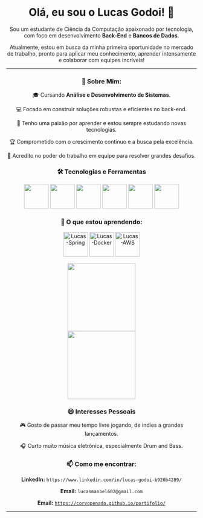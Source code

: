 <div align="center">

# Olá, eu sou o Lucas Godoi! 👋

Sou um estudante de Ciência da Computação apaixonado por tecnologia, com foco em desenvolvimento **Back-End** e **Bancos de Dados**.

Atualmente, estou em busca da minha primeira oportunidade no mercado de trabalho, pronto para aplicar meu conhecimento, aprender intensamente e colaborar com equipes incríveis!

---

### 🚀 Sobre Mim:

<p align="center">🎓 Cursando <strong>Análise e Desenvolvimento de Sistemas</strong>.</p>
<p align="center">💻 Focado em construir soluções robustas e eficientes no back-end.</p>
<p align="center">🧠 Tenho uma paixão por aprender e estou sempre estudando novas tecnologias.</p>
<p align="center">🏆 Comprometido com o crescimento contínuo e a busca pela excelência.</p>
<p align="center">🤝 Acredito no poder do trabalho em equipe para resolver grandes desafios.</p>

### 🛠️ Tecnologias e Ferramentas

<div>
  <img src="https://cdn.jsdelivr.net/gh/devicons/devicon@latest/icons/java/java-original-wordmark.svg" width="65" height="65" />
  <img src="https://cdn.jsdelivr.net/gh/devicons/devicon@latest/icons/python/python-original-wordmark.svg" width="65" height="65" />
  <img src="https://cdn.jsdelivr.net/gh/devicons/devicon/icons/html5/html5-original-wordmark.svg" width="65" height="65"/>
  <img src="https://cdn.jsdelivr.net/gh/devicons/devicon/icons/css3/css3-original-wordmark.svg" width="65" height="65"/>
  <img src="https://cdn.jsdelivr.net/gh/devicons/devicon/icons/mysql/mysql-original-wordmark.svg" width="65" height="65"/>
  <img src="https://cdn.jsdelivr.net/gh/devicons/devicon/icons/postgresql/postgresql-original-wordmark.svg" width="65" height="65"/>
</div>

### 🌱 O que estou aprendendo:
<div>
  <img align="center" alt="Lucas-Spring" height="65" width="65" src="https://cdn.jsdelivr.net/gh/devicons/devicon@latest/icons/spring/spring-original-wordmark.svg" />
  <img align="center" alt="Lucas-Docker" height="65" width="65" src="https://cdn.jsdelivr.net/gh/devicons/devicon@latest/icons/docker/docker-plain-wordmark.svg" />
  <img align="center" alt="Lucas-AWS" height="65" width="65" src="https://cdn.jsdelivr.net/gh/devicons/devicon@latest/icons/amazonwebservices/amazonwebservices-plain-wordmark.svg" />
</div>
<br>
<div>
  <a href="https://github.com/CorvoPenado">
  <img height="180em" src="https://github-readme-stats.vercel.app/api?username=CorvoPenado&show_icons=true&theme=dracula&include_all_commits=true&count_private=true"/><br>
  <img height="180em" src="https://github-readme-stats.vercel.app/api/top-langs/?username=CorvoPenado&layout=compact&langs_count=7&theme=dracula"/>
  </a>
</div>

### 😄 Interesses Pessoais

<p align="center">🎮 Gosto de passar meu tempo livre jogando, de indies a grandes lançamentos.</p>
<p align="center">🎧 Curto muito música eletrônica, especialmente Drum and Bass.</p>

### 📫 Como me encontrar:

<p align="center"><strong>LinkedIn:</strong> <code>https://www.linkedin.com/in/lucas-godoi-b920b4289/</code></p>
<p align="center"><strong>Email:</strong> <code>lucasmanoel602@gmail.com</code></p>
<p align="center"><strong>Email:</strong> <code><a href="https://corvopenado.github.io/portifolio/" target="_blank">https://corvopenado.github.io/portifolio/</a></code></p>

---

</div>

